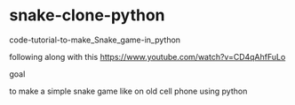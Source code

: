 # snake-clone-python
code-tutorial-to-make_Snake_game-in_python


following along with this
https://www.youtube.com/watch?v=CD4qAhfFuLo


goal

to make a simple snake game like on old cell phone using python

